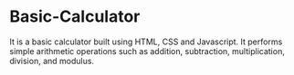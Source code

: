 # Basic-Calculator
It is a basic calculator built using HTML, CSS and Javascript. It performs simple arithmetic operations such as addition, subtraction, multiplication, division, and modulus.
